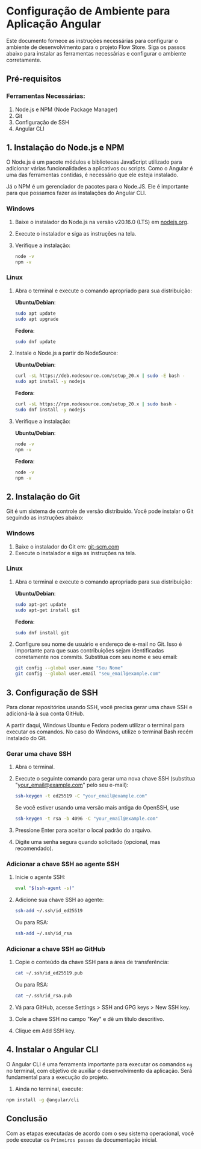 # Configuração de Ambiente para Aplicação Angular

Este documento fornece as instruções necessárias para configurar o ambiente de desenvolvimento para o projeto Flow Store. Siga os passos abaixo para instalar as ferramentas necessárias e configurar o ambiente corretamente.

## Pré-requisitos

### Ferramentas Necessárias:
1. Node.js e NPM (Node Package Manager)
2. Git
3. Configuração de SSH
4. Angular CLI

## 1. Instalação do Node.js e NPM

O Node.js é um pacote módulos e bibliotecas JavaScript utilizado para adicionar várias funcionalidades a aplicativos ou scripts. Como o Angular é uma das ferramentas contidas, é necessário que ele esteja instalado.

Já o NPM é um gerenciador de pacotes para o Node.JS. Ele é importante para que possamos fazer as instalações do Angular CLI.

### Windows

1. Baixe o instalador do Node.js na versão v20.16.0 (LTS) em [nodejs.org](https://nodejs.org/en/download/prebuilt-installer).

2. Execute o instalador e siga as instruções na tela.

3. Verifique a instalação:

    ```sh
    node -v
    npm -v
    ```
### Linux

1. Abra o terminal e execute o comando apropriado para sua distribuição:

    **Ubuntu/Debian**:

    ```sh
    sudo apt update
    sudo apt upgrade
    ```

    **Fedora**:

    ```sh
    sudo dnf update
    ```

2. Instale o Node.js a partir do NodeSource:

    **Ubuntu/Debian**:

    ```sh
    curl -sL https://deb.nodesource.com/setup_20.x | sudo -E bash -
    sudo apt install -y nodejs
    ```

    **Fedora**:

    ```sh
    curl -sL https://rpm.nodesource.com/setup_20.x | sudo bash -
    sudo dnf install -y nodejs
    ```

3. Verifique a instalação:

    **Ubuntu/Debian**:

    ```sh
    node -v
    npm -v
    ```

    **Fedora**:

    ```sh
    node -v
    npm -v
    ```


## 2. Instalação do Git

Git é um sistema de controle de versão distribuído. Você pode instalar o Git seguindo as instruções abaixo:

### Windows

1. Baixe o instalador do Git em: [git-scm.com](https://git-scm.com/download/win)
2. Execute o instalador e siga as instruções na tela.

### Linux

1. Abra o terminal e execute o comando apropriado para sua distribuição:

    **Ubuntu/Debian**:

    ```sh
    sudo apt-get update
    sudo apt-get install git
    ```

    **Fedora**:

    ```sh
    sudo dnf install git
    ```

2. Configure seu nome de usuário e endereço de e-mail no Git. Isso é importante para que suas contribuições sejam identificadas corretamente nos commits. Substitua com seu nome e seu email:

    ```sh
    git config --global user.name "Seu Nome"
    git config --global user.email "seu_email@example.com"
    ```


## 3. Configuração de SSH

Para clonar repositórios usando SSH, você precisa gerar uma chave SSH e adicioná-la à sua conta GitHub.

A partir daqui, Windows Ubuntu e Fedora podem utilizar o terminal para executar os comandos. No caso do Windows, utilize o terminal Bash recém instalado do Git.

### Gerar uma chave SSH

1. Abra o terminal.

2. Execute o seguinte comando para gerar uma nova chave SSH (substitua "your_email@example.com" pelo seu e-mail):

    ```sh
    ssh-keygen -t ed25519 -C "your_email@example.com"
    ```

    Se você estiver usando uma versão mais antiga do OpenSSH, use   

    ```sh
    ssh-keygen -t rsa -b 4096 -C "your_email@example.com"
    ```

3. Pressione Enter para aceitar o local padrão do arquivo.

4. Digite uma senha segura quando solicitado (opcional, mas recomendado).

### Adicionar a chave SSH ao agente SSH

1. Inicie o agente SSH:

   ```sh
   eval "$(ssh-agent -s)"
   ```

2. Adicione sua chave SSH ao agente:

   ```sh
   ssh-add ~/.ssh/id_ed25519
   ```

   Ou para RSA:

   ```sh
   ssh-add ~/.ssh/id_rsa
   ```

### Adicionar a chave SSH ao GitHub

1. Copie o conteúdo da chave SSH para a área de transferência:

    ```sh
    cat ~/.ssh/id_ed25519.pub
    ```

    Ou para RSA:

    ```sh
    cat ~/.ssh/id_rsa.pub
    ```

2. Vá para GitHub, acesse Settings > SSH and GPG keys > New SSH key.

3. Cole a chave SSH no campo "Key" e dê um título descritivo.

4. Clique em Add SSH key.


## 4. Instalar o Angular CLI

O Angular CLI é uma ferramenta importante para executar os comandos ``ng`` no terminal, com objetivo de auxiliar o desenvolvimento da aplicação. Será fundamental para a execução do projeto.

1. Ainda no terminal, execute:

```sh
npm install -g @angular/cli
```


## Conclusão

Com as etapas executadas de acordo com o seu sistema operacional, você pode executar os ``Primeiros passos`` da documentação inicial.
